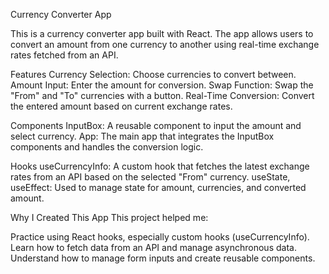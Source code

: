 Currency Converter App

This is a currency converter app built with React. The app allows users to convert an amount from one currency to another using real-time exchange rates fetched from an API.

Features
Currency Selection: Choose currencies to convert between.
Amount Input: Enter the amount for conversion.
Swap Function: Swap the "From" and "To" currencies with a button.
Real-Time Conversion: Convert the entered amount based on current exchange rates.


Components
InputBox: A reusable component to input the amount and select currency.
App: The main app that integrates the InputBox components and handles the conversion logic.


Hooks
useCurrencyInfo: A custom hook that fetches the latest exchange rates from an API based on the selected "From" currency.
useState, useEffect: Used to manage state for amount, currencies, and converted amount.


Why I Created This App
This project helped me:

Practice using React hooks, especially custom hooks (useCurrencyInfo).
Learn how to fetch data from an API and manage asynchronous data.
Understand how to manage form inputs and create reusable components.